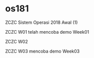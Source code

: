 # os181
ZCZC Sistem Operasi 2018 Awal (1)

ZCZC W01 telah mencoba demo Week01

ZCZC W02

ZCZC W03 mencoba demo Week03